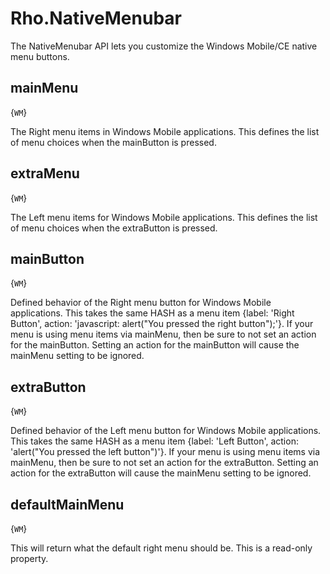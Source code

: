# Rho.NativeMenubarThe NativeMenubar API lets you customize the Windows Mobile/CE native menu buttons.## mainMenu{`WM`}The Right menu items in Windows Mobile applications. This defines the list of menu choices when the mainButton is pressed.## extraMenu{`WM`}The Left menu items for Windows Mobile applications. This defines the list of menu choices when the extraButton is pressed.## mainButton{`WM`}Defined behavior of the Right menu button for Windows Mobile applications. This takes the same HASH as a menu item {label: 'Right Button', action: 'javascript: alert("You pressed the right button");'}. If your menu is using menu items via mainMenu, then be sure to not set an action for the mainButton. Setting an action for the mainButton will cause the mainMenu setting to be ignored.## extraButton{`WM`}Defined behavior of the Left menu button for Windows Mobile applications. This takes the same HASH as a menu item {label: 'Left Button', action: 'alert("You pressed the left button")'}. If your menu is using menu items via mainMenu, then be sure to not set an action for the extraButton. Setting an action for the extraButton will cause the mainMenu setting to be ignored. ## defaultMainMenu{`WM`}This will return what the default right menu should be. This is a read-only property.
